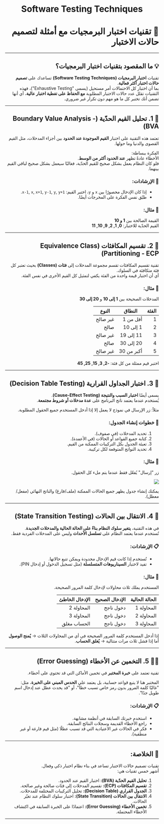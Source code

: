 <h1 align="center" >Software Testing Techniques</h1>
<div dir="rtl">

# 🧠 تقنيات اختبار البرمجيات مع أمثلة لتصميم حالات الاختبار  


---

## 💡 ما المقصود بتقنيات اختبار البرمجيات؟
تقنيات **اختبار البرمجيات (Software Testing Techniques)** تساعدك على **تصميم حالات اختبار أكثر فعالية**.  
بما أن اختبار كل الاحتمالات أمر مستحيل (يسمى "Exhaustive Testing")، فهذه التقنيات تقلل عدد حالات الاختبار المطلوبة **مع الحفاظ على تغطية اختبار عالية**، أي أنها تضمن أنك تختبر كل ما هو مهم دون تكرار غير ضروري.

---

## 🧱 1. تحليل القيم الحدّية (Boundary Value Analysis - BVA)
تعتمد هذه التقنية على اختبار **القيم الموجودة عند الحدود** بين أجزاء المدخلات، مثل القيم القصوى والدنيا وما حولها.

الفكرة ببساطة:  
الأخطاء عادةً تظهر **عند الحدود أكثر من الوسط**.  
فلو كان النظام يعمل بشكل صحيح للقيم الحدّية، فغالبًا سيعمل بشكل صحيح لباقي القيم بينهما.

### 📏 الإرشادات:
- إذا كان الإدخال محصورًا بين `x` و `y`، اختبر القيم: `x-1`, `x`, `x+1`, `y-1`, `y`, `y+1`.
- طبّق نفس الفكرة على المخرجات أيضًا.

### 🔹 مثال:
القيمة الصالحة بين **1 و 10**  
القيم الحدّية للاختبار: **0, 1, 2, 9, 10, 11**

---

## 🧩 2. تقسيم المكافئات (Equivalence Class Partitioning - ECP)
تقنية تقسيم المكافئات تقسم مجموعة المدخلات إلى **فئات (Classes)** بحيث تعتبر كل فئة متكافئة في السلوك.  
أي أن اختبار قيمة واحدة من الفئة يكفي لتمثيل كل القيم الأخرى في نفس الفئة.

### 🔹 مثال:
المدخلات الصحيحة بين **1 إلى 10** و **20 إلى 30**

| الفئة | النطاق | النوع |
|-------|---------|--------|
| 1 | أقل من 1 | غير صالح |
| 2 | 1 إلى 10 | صالح |
| 3 | 11 إلى 19 | غير صالح |
| 4 | 20 إلى 30 | صالح |
| 5 | أكبر من 30 | غير صالح |

اختبر قيم ممثلة من كل فئة: **-2, 3, 15, 25, 45**

---

## 🧮 3. اختبار الجداول القرارية (Decision Table Testing)
يسمى أيضًا **اختبار السبب والنتيجة (Cause-Effect Testing)**.  
يُستخدم عندما يعتمد ناتج البرنامج على **عدة مدخلات أو شروط مجتمعة**.

مثلاً: زر الإرسال في نموذج لا يعمل إلا إذا أدخل المستخدم جميع الحقول المطلوبة.

### 🧭 خطوات إنشاء الجدول:
1. تحديد المدخلات (في صفوف).  
2. كتابة جميع القواعد أو الحالات (في الأعمدة).  
3. تعبئة الجدول بكل التركيبات الممكنة من القيم.  
4. تحديد النواتج المتوقعة لكل تركيبة.

### 🔹 مثال:
زر "إرسال" يُفعّل فقط عندما يتم ملء كل الحقول.

<img src="https://www.guru99.com/images/1/053018_0554_SoftwareTes1.png">

يمكنك إنشاء جدول يظهر جميع الحالات الممكنة (ملف/فارغ) والناتج النهائي (مفعل/معطل).

---

## 🔄 4. الانتقال بين الحالات (State Transition Testing)
في هذه التقنية، **يتغير سلوك النظام بناءً على الحالة الحالية والمدخلات الجديدة**.  
تُستخدم عندما يعتمد النظام على **تسلسل الأحداث** وليس على المدخلات الفردية فقط.

### 📋 الإرشادات:
- تُستخدم إذا كانت قيم الإدخال محدودة ويمكن تتبع حالاتها.
- تفيد لاختبار **السيناريوهات المتسلسلة** (مثل تسجيل الدخول أو إدخال PIN).

### 🔹 مثال:
المستخدم يملك ثلاث محاولات لإدخال كلمة المرور الصحيحة.

| الحالة الحالية | الإدخال الصحيح | الإدخال الخاطئ |
|----------------|----------------|----------------|
| المحاولة 1 | دخول ناجح | المحاولة 2 |
| المحاولة 2 | دخول ناجح | المحاولة 3 |
| المحاولة 3 | دخول ناجح | الحساب مغلق |

إذا أدخل المستخدم كلمة المرور الصحيحة في أي من المحاولات الثلاث → **يُمنح الوصول**  
أما إذا فشل ثلاث مرات متتالية → **يُغلق الحساب**.

---

## 🕵️‍♂️ 5. التخمين عن الأخطاء (Error Guessing)
تقنية تعتمد على **خبرة المختبر** في تخمين الأماكن التي قد تحتوي على أخطاء.

المختبر هنا لا يتبع قواعد حسابية، بل يعتمد على **الحدس المبني على الخبرة**، مثل:  
"غالبًا كلمة المرور بدون رمز خاص تسبب خطأ"، أو "قد يحدث عطل عند إدخال اسم طويل جدًا".

### 📋 الإرشادات:
- استخدم خبرتك السابقة في أنظمة مشابهة.  
- راجع الأخطاء القديمة وسجلات النتائج السابقة.  
- فكر في الحالات غير الاعتيادية التي قد تسبب عطلًا (مثل قيم فارغة أو غير منطقية).

---

## 🧾 الخلاصة:
تقنيات تصميم حالات الاختبار تساعد في بناء نظام اختبار ذكي وفعال.  
أشهر خمس تقنيات هي:

1. **تحليل القيم الحدّية (BVA):** اختبار القيم عند الحدود.  
2. **تقسيم المكافئات (ECP):** تقسيم المدخلات إلى فئات صالحة وغير صالحة.  
3. **الجدول القراري (Decision Table):** تحليل التركيبات المختلفة للمدخلات.  
4. **الانتقال بين الحالات (State Transition):** اختبار سلوك النظام عند تغيّر الحالات.  
5. **تخمين الأخطاء (Error Guessing):** اعتمادًا على الخبرة السابقة في اكتشاف الأخطاء المحتملة.

---

</div>
